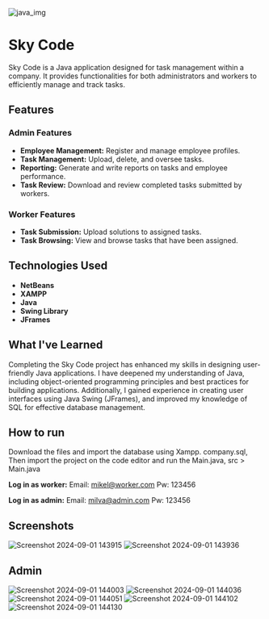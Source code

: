 ![java_img](https://github.com/user-attachments/assets/f677f5fc-eee7-4740-84de-1a055524251f)
# Sky Code

Sky Code is a Java application designed for task management within a company. It provides functionalities for both administrators and workers to efficiently manage and track tasks.

## Features

### Admin Features
- **Employee Management:** Register and manage employee profiles.
- **Task Management:** Upload, delete, and oversee tasks.
- **Reporting:** Generate and write reports on tasks and employee performance.
- **Task Review:** Download and review completed tasks submitted by workers.

### Worker Features
- **Task Submission:** Upload solutions to assigned tasks.
- **Task Browsing:** View and browse tasks that have been assigned.


## Technologies Used

- **NetBeans**
- **XAMPP** 
- **Java**
- **Swing Library**
- **JFrames**

## What I've Learned

Completing the Sky Code project has enhanced my skills in designing user-friendly Java applications.
I have deepened my understanding of Java, including object-oriented programming principles and best practices for building applications.
Additionally, I gained experience in creating user interfaces using Java Swing (JFrames), and improved my knowledge of SQL for effective database management.


## How to run

Download the files and import the database using Xampp. company.sql,
Then import the project on the code editor and run the Main.java, src > Main.java

**Log in as worker:**
Email: mikel@worker.com
Pw: 123456

**Log in as admin:**
Email: milva@admin.com
Pw: 123456


## Screenshots

![Screenshot 2024-09-01 143915](https://github.com/user-attachments/assets/5ce5f8ca-fbe1-48f5-94e4-e84e1d754176)
![Screenshot 2024-09-01 143936](https://github.com/user-attachments/assets/6d7e3eda-d288-476f-8448-2e1731621eb3)

## Admin

![Screenshot 2024-09-01 144003](https://github.com/user-attachments/assets/bd262891-6239-408b-8f3f-d53e9ad80d9e)
![Screenshot 2024-09-01 144036](https://github.com/user-attachments/assets/600cd4f5-f223-4bde-9636-845a515c828b)
![Screenshot 2024-09-01 144051](https://github.com/user-attachments/assets/e15f75a2-993d-49ba-95d8-3b27aa91e6cd)
![Screenshot 2024-09-01 144102](https://github.com/user-attachments/assets/eac86b15-aaf9-4c66-95df-f1c696eced86)
![Screenshot 2024-09-01 144130](https://github.com/user-attachments/assets/051e9e80-1d6f-4909-9785-9b62ebac6fc7)

